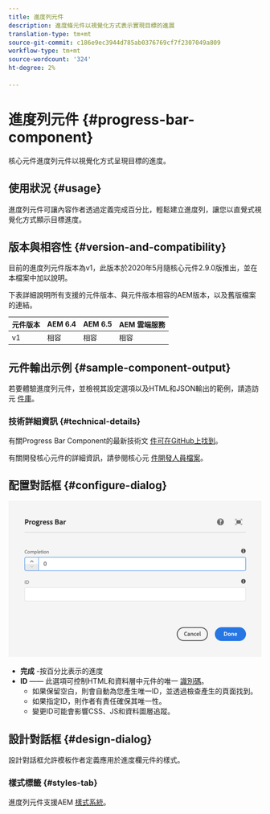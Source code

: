 ```yaml
---
title: 進度列元件
description: 進度條元件以視覺化方式表示實現目標的進展
translation-type: tm+mt
source-git-commit: c186e9ec3944d785ab0376769cf7f2307049a809
workflow-type: tm+mt
source-wordcount: '324'
ht-degree: 2%

---
```



# 進度列元件 {#progress-bar-component}

核心元件進度列元件以視覺化方式呈現目標的進度。

## 使用狀況 {#usage}

進度列元件可讓內容作者透過定義完成百分比，輕鬆建立進度列，讓您以直覺式視覺化方式顯示目標進度。

## 版本與相容性 {#version-and-compatibility}

目前的進度列元件版本為v1，此版本於2020年5月隨核心元件2.9.0版推出，並在本檔案中加以說明。

下表詳細說明所有支援的元件版本、與元件版本相容的AEM版本，以及舊版檔案的連結。

| 元件版本 | AEM 6.4 | AEM 6.5 | AEM 雲端服務 |
|---|---|---|---|
| v1 | 相容 | 相容 | 相容 |

## 元件輸出示例 {#sample-component-output}

若要體驗進度列元件，並檢視其設定選項以及HTML和JSON輸出的範例，請造訪元 [件庫](https://adobe.com/go/aem_cmp_library_progress)。

### 技術詳細資訊 {#technical-details}

有關Progress Bar Component的最新技術文 [件可在GitHub上找到](https://adobe.com/go/aem_cmp_tech_progress_v1)。

有關開發核心元件的詳細資訊，請參閱核心元 [件開發人員檔案](/help/developing/overview.md)。

## 配置對話框 {#configure-dialog}

![進度欄元件的編輯對話方塊](/help/assets/progress-bar-edit.png)

* **完成** -按百分比表示的進度
* **ID** —— 此選項可控制HTML和資料層中元件的唯一 [識別碼](/help/developing/data-layer/overview.md)。
   * 如果保留空白，則會自動為您產生唯一ID，並透過檢查產生的頁面找到。
   * 如果指定ID，則作者有責任確保其唯一性。
   * 變更ID可能會影響CSS、JS和資料圖層追蹤。

## 設計對話框 {#design-dialog}

設計對話框允許模板作者定義應用於進度欄元件的樣式。

### 樣式標籤 {#styles-tab}

進度列元件支援AEM [樣式系統](/help/get-started/authoring.md#component-styling)。
